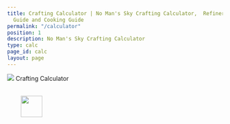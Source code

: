 ```yaml
---
title: Crafting Calculator | No Man's Sky Crafting Calculator,  Refiner Recipes, Crafting
  Guide and Cooking Guide
permalink: "/calculator"
position: 1
description: No Man's Sky Crafting Calculator
type: calc
page_id: calc
layout: page
---
```


<div class="card mb-3" id="slotWrapper">
    <div class="card-header">
        <img src="uploads/calc.png" />
        <span>Crafting Calculator</span>
    </div>
    <div class="card-body" id="accordian">
        <div id="loading" class="text-center" style="padding: 2rem">
            <img src="uploads/loading.gif" width="50"/>
        </div>
        <ul class="parts"></ul>
    </div>
</div>

<script type="text/javascript">
    function init() {
          Papa.parse('https://docs.google.com/spreadsheets/d/e/2PACX-1vROLg0CZP-mEtST-Lw8CBsWjw2Amm68XMFEL1xoix02LgopFq8SpjaOfv7lgxEn0MSJl9QlMGPoSKDu/pub?gid=562263784&single=true&output=csv', {
          download: true,
          header: true,
          complete: showInfo
        })
    }

    function showInfo(data, tabletop) {
        var itemsProcessed = 0;

        var result = data.data.map(function(e) { return e.name; }).indexOf('Iridesite');
        data.data.forEach(function(item, index) {
            let str = item.parts;
            let parts = str.length ? str.split(",") : null;
            let raw = []

            function getParts(p, depth, name, q) {
                if (!q)
                    q = 1

                return `
                    <ul class="parts-list">
                        ${depth ? '<div class="q mb-3">Quantity: <div class="qw pl-2"><span class="minus">-</span><input type="number" name="quantity" min="1" value="1"><span class="plus">+</span></div></div>' : ''}

                        ${p.map(part => `<li>${data.data[data.data.map(function(e) { return e.name; }).indexOf(part.split(":")[0])].parts ? '<a href="#">' : ''}<img src="uploads/${part.split(":")[0].replace(/\s/g, '-').toLowerCase()}80.png" width="40" alt="${part.split(":")[0]}" />${part.split(":")[0]}${q*part.split(":")[1] ? ` x&nbsp;<span class="quantity" data-quantity="${q*part.split(":")[1]}">${q*part.split(":")[1]}${data.data[data.data.map(function(e) { return e.name; }).indexOf(part.split(":")[0])].parts ? '</span><i class="fas fa-fw fa-plus" aria-hidden="true"></i></a>' : ''}` : ` x&nbsp;<span class="quantity" data-quantity="${q* part.split(":")[1]}">1</span>${data.data[data.data.map(function(e) { return e.name; }).indexOf(part.split(":")[0])].parts ? '<i class="fas fa-fw fa-plus" aria-hidden="true"></i></a>' : ''}` }

                        ${data.data[data.data.map(function(e) { return e.name; }).indexOf(part.split(":")[0])].parts ? getParts(data.data[data.data.map(function(e) { return e.name; }).indexOf(part.split(":")[0])].parts.split(","), false, null, part.split(":")[1]) : raw[raw.map(function(e) { return e.name; }).indexOf(part.split(":")[0])] ? `<span class="remove d-none">${raw[raw.map(function(e) { return e.name; }).indexOf(part.split(":")[0])].quantity += parseInt(q* part.split(":")[1])}</span>` : `<span class="remove d-none">${raw.push({name: part.split(":")[0], quantity: parseInt(q*part.split(":")[1])})}</span>`}</li>`).join("")}

                        ${depth ? `<div class="total"><h6>Raw Materials: </h6></div><ol class="${name}-total"></ol>` : ''}
                    </ul>
                `;
            }

            if(item.parts) {
                $(".parts").append(
                    `<li class='part'>

                        <a href="#"><img src="uploads/${item.name.replace(/\s/g, '-').toLowerCase()}80.png" width="60" alt="${item.name}" />${item.name}</a>
                        <i title="Expand all" class="fas fa-fw fa-plus expand ml-2" aria-hidden="true"></i>
                        ${parts ? getParts(parts, true, item.name.replace(/\s/g, '-').toLowerCase()) : ""}

                    </li> `
                );
            }

            let n = item.name.replace(/\s/g, '-').toLowerCase()
            raw.sort(function(a, b){
                if(a.name < b.name) { return -1; }
                if(a.name > b.name) { return 1; }
                return 0;
            })
            raw.forEach(function(item, index) {
                $(`.${n}-total`).append(`<li class="p-2" style="background: ${getColor(item.name)}"><img src="uploads/${item.name.replace(/\s/g, '-').toLowerCase()}80.png" width="30" alt="${item.name}" /> ${item.name} x <span class="quantity" data-quantity="${item.quantity}"> ${item.quantity}</span></li>`);
            });
            $(".remove").remove()

            itemsProcessed++;
            if (itemsProcessed === data.data.length) {

                $("#loading").remove();
                $(".loading").removeClass('loading');

                $("#accordian a").click(function(e) {
                    e.preventDefault();
                    var link = $(this);
                    if(link.hasClass('active')) {
                        if(link.parent().hasClass('part')) {
                            link.parent().find("ul").slideUp(300, function() {
                                link.removeClass('active')
                                link.parent().find("a").removeClass('active')
                                link.parent().removeClass('active')
                            });
                        } else {
                            link.nextAll("ul").slideUp(300, function() {
                                link.removeClass('active')

                            });
                        }
                    } else {
                        link.nextAll("ul").slideDown(300, function() {
                            link.addClass('active');
                        });
                    }
                })

                $( ".expand" ).click(function(e) {
                    e.preventDefault();
                    if($(this).hasClass('active')) {
                        $(this).parent().find(".parts-list").slideUp(300, function() {
                            $(this).parent().find(".expand").removeClass('active')
                            $(this).parent().find("a").removeClass('active')
                        });
                    } else {
                        $(this).parent().find(".parts-list").slideDown(300, function() {
                            $(this).parent().find(".expand").addClass('active')
                            $(this).parent().find("a").addClass('active')
                        });
                    }

                });

                $("input[name='quantity']").change(function(){
                    let that = $(this);
                    let f = $(this).parent().parent().parent().find("[data-quantity]");
                    f.each(function( index ) {
                        $(this).text(" " + $( this ).data("quantity") * that.val())
                    });
                });

                $('.minus').click(function () {
                    var $input = $(this).parent().find('input');
                    var count = parseInt($input.val()) - 1;
                    count = count < 1 ? 1 : count;
                    $input.val(count);
                    $input.change();
                    return false;
                });
                $('.plus').click(function () {
                    var $input = $(this).parent().find('input');
                    $input.val(parseInt($input.val()) + 1);
                    $input.change();
                    return false;
                });

            }
        });
    }
    window.addEventListener("DOMContentLoaded", init);
</script>
<script src="./js/papaparse.js"></script>
